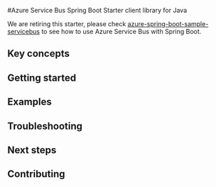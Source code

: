 #Azure Service Bus Spring Boot Starter client library for Java

We are retiring this starter, please check [azure-spring-boot-sample-servicebus](../azure-spring-boot-samples/azure-spring-boot-sample-servicebus/README.md) to see how to use Azure Service Bus with Spring Boot. 

## Key concepts
## Getting started
## Examples
## Troubleshooting
## Next steps
## Contributing
